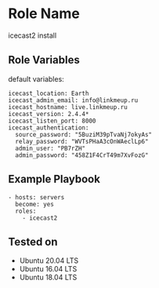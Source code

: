 Role Name
=========

icecast2 install

Role Variables
--------------

default variables:
```
icecast_location: Earth
icecast_admin_email: info@linkmeup.ru
icecast_hostname: live.linkmeup.ru
icecast_version: 2.4.4*
icecast_listen_port: 8000
icecast_authentication:
  source_password: "5BuziM39pTvaNj7okyAs"
  relay_password: "WVTsPHaA3cOnWAeclLp6"
  admin_user: "PB7rZH"
  admin_password: "458Z1F4CrT49m7XvFozG"
```

Example Playbook
----------------

    - hosts: servers
      become: yes
      roles:
        - icecast2

Tested on
---------

- Ubuntu 20.04 LTS
- Ubuntu 16.04 LTS
- Ubuntu 18.04 LTS
